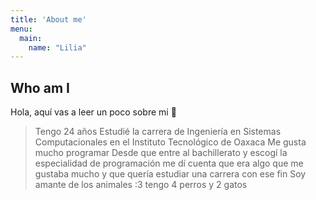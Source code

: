 ```yaml
---
title: 'About me'
menu:
  main:
    name: "Lilia"
---
```


## Who am I

Hola, aquí vas a leer un poco sobre mi 🤩

> Tengo 24 años
> Estudié la carrera de Ingeniería en Sistemas Computacionales en el Instituto Tecnológico de Oaxaca
> Me gusta mucho programar
> Desde que entre al bachillerato y escogí la especialidad de programación me dí cuenta que era algo que me gustaba mucho y que quería estudiar una carrera con ese fin
> Soy amante de los animales :3 tengo 4 perros y 2 gatos 
